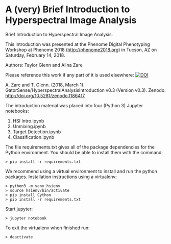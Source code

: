 # A (very) Brief Introduction to Hyperspectral Image Analysis
Brief Introduction to Hyperspectral Image Analysis.

This introduction was presented at the Phenome Digital Phenotyping Workshop at Phenome 2018 (http://phenome2018.org) in Tucson, AZ on Saturday, February 14, 2018. 

Authors: Taylor Glenn and Alina Zare

Please reference this work if any part of it is used elsewhere: 
[![DOI](https://zenodo.org/badge/123327729.svg)](https://zenodo.org/badge/latestdoi/123327729)

A. Zare and T. Glenn. (2018, March 1). GatorSense/HyperspectralAnalysisIntroduction v0.3 (Version v0.3). Zenodo. http://doi.org/10.5281/zenodo.1186417

The introduction material was placed into four (Python 3) Jupyter notebooks:

1. HSI Intro.ipynb
2. Unmixing.ipynb
3. Target Detection.ipynb
4. Classification.ipynb

The file requirements.txt gives all of the package dependencies for the Python environment. You should be able to install them with the command:

```
> pip install -r requirements.txt
```

We recommend using a virtual environment to install and run the python packages. Installation instructions using a virtualenv:

```
> python3 -m venv hsienv
> source hsienv/bin/activate
> pip install Cython
> pip install -r requirements.txt
```

Start jupyter:

```
> jupyter notebook
```

To exit the virtualenv when finished run:

```
> deactivate
```
